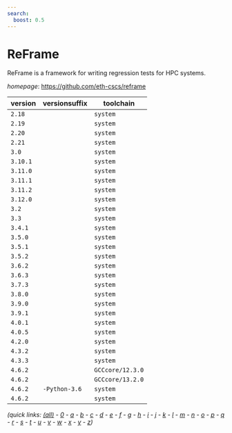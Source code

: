 ```yaml
---
search:
  boost: 0.5
---
```

# ReFrame

ReFrame is a framework for writing regression tests for HPC systems.

*homepage*: <https://github.com/eth-cscs/reframe>

version | versionsuffix | toolchain
--------|---------------|----------
``2.18`` |  | ``system``
``2.19`` |  | ``system``
``2.20`` |  | ``system``
``2.21`` |  | ``system``
``3.0`` |  | ``system``
``3.10.1`` |  | ``system``
``3.11.0`` |  | ``system``
``3.11.1`` |  | ``system``
``3.11.2`` |  | ``system``
``3.12.0`` |  | ``system``
``3.2`` |  | ``system``
``3.3`` |  | ``system``
``3.4.1`` |  | ``system``
``3.5.0`` |  | ``system``
``3.5.1`` |  | ``system``
``3.5.2`` |  | ``system``
``3.6.2`` |  | ``system``
``3.6.3`` |  | ``system``
``3.7.3`` |  | ``system``
``3.8.0`` |  | ``system``
``3.9.0`` |  | ``system``
``3.9.1`` |  | ``system``
``4.0.1`` |  | ``system``
``4.0.5`` |  | ``system``
``4.2.0`` |  | ``system``
``4.3.2`` |  | ``system``
``4.3.3`` |  | ``system``
``4.6.2`` |  | ``GCCcore/12.3.0``
``4.6.2`` |  | ``GCCcore/13.2.0``
``4.6.2`` | ``-Python-3.6`` | ``system``
``4.6.2`` |  | ``system``


*(quick links: [(all)](../index.md) - [0](../0/index.md) - [a](../a/index.md) - [b](../b/index.md) - [c](../c/index.md) - [d](../d/index.md) - [e](../e/index.md) - [f](../f/index.md) - [g](../g/index.md) - [h](../h/index.md) - [i](../i/index.md) - [j](../j/index.md) - [k](../k/index.md) - [l](../l/index.md) - [m](../m/index.md) - [n](../n/index.md) - [o](../o/index.md) - [p](../p/index.md) - [q](../q/index.md) - [r](../r/index.md) - [s](../s/index.md) - [t](../t/index.md) - [u](../u/index.md) - [v](../v/index.md) - [w](../w/index.md) - [x](../x/index.md) - [y](../y/index.md) - [z](../z/index.md))*

